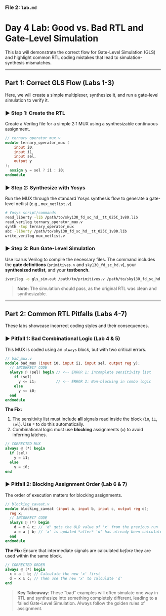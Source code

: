 
### File 2: `lab.md`


# Day 4 Lab: Good vs. Bad RTL and Gate-Level Simulation

This lab will demonstrate the correct flow for Gate-Level Simulation (GLS) and highlight common RTL coding mistakes that lead to simulation-synthesis mismatches.

---

## Part 1: Correct GLS Flow (Labs 1-3)

Here, we will create a simple multiplexer, synthesize it, and run a gate-level simulation to verify it.

### ► Step 1: Create the RTL

Create a Verilog file for a simple 2:1 MUX using a synthesizable continuous assignment.

```verilog
// ternary_operator_mux.v
module ternary_operator_mux (
    input i0, 
    input i1, 
    input sel, 
    output y
);
  assign y = sel ? i1 : i0;
endmodule
````

### ► Step 2: Synthesize with Yosys

Run the MUX through the standard Yosys synthesis flow to generate a gate-level netlist (e.g., `mux_netlist.v`).

```bash
# Yosys script/commands
read_liberty -lib /path/to/sky130_fd_sc_hd__tt_025C_1v80.lib
read_verilog ternary_operator_mux.v
synth -top ternary_operator_mux
abc -liberty /path/to/sky130_fd_sc_hd__tt_025C_1v80.lib
write_verilog mux_netlist.v
```

### ► Step 3: Run Gate-Level Simulation

Use Icarus Verilog to compile the necessary files. The command includes the **gate definitions** (`primitives.v` and `sky130_fd_sc_hd.v`), your **synthesized netlist**, and your **testbench**.

```bash
iverilog -o gls_sim.out /path/to/primitives.v /path/to/sky130_fd_sc_hd.v mux_netlist.v your_testbench.v
```

> **Note**: The simulation should pass, as the original RTL was clean and synthesizable.

-----

## Part 2: Common RTL Pitfalls (Labs 4-7)

These labs showcase incorrect coding styles and their consequences.

### ► Pitfall 1: Bad Combinational Logic (Lab 4 & 5)

This MUX is coded using an `always` block, but with two critical errors.

```verilog
// bad_mux.v
module bad_mux (input i0, input i1, input sel, output reg y);
  // INCORRECT CODE
  always @ (sel) begin // <-- ERROR 1: Incomplete sensitivity list
    if (sel)
      y <= i1;         // <-- ERROR 2: Non-blocking in combo logic
    else 
      y <= i0;
  end
endmodule
```

**The Fix:**

1.  The sensitivity list must include **all** signals read inside the block (`i0`, `i1`, `sel`). Use `*` to do this automatically.
2.  Combinational logic must use **blocking** assignments (`=`) to avoid inferring latches.

<!-- end list -->

```verilog
// CORRECTED MUX
always @ (*) begin
  if (sel)
    y = i1;
  else
    y = i0;
end
```

### ► Pitfall 2: Blocking Assignment Order (Lab 6 & 7)

The order of execution matters for blocking assignments.

```verilog
// blocking_caveat.v
module blocking_caveat (input a, input b, input c, output reg d);
  reg x;
  // INCORRECT CODE
  always @ (*) begin
    d = x & c; // 'd' gets the OLD value of 'x' from the previous run
    x = a | b; // 'x' is updated *after* 'd' has already been calculated
  end
endmodule
```

**The Fix:**
Ensure that intermediate signals are calculated *before* they are used within the same block.

```verilog
// CORRECTED ORDER
always @ (*) begin
  x = a | b; // Calculate the new 'x' first
  d = x & c; // Then use the new 'x' to calculate 'd'
end
```

> **Key Takeaway**: These "bad" examples will often simulate one way in RTL and synthesize into something completely different, leading to a failed Gate-Level Simulation. Always follow the golden rules of assignment.

```
```
